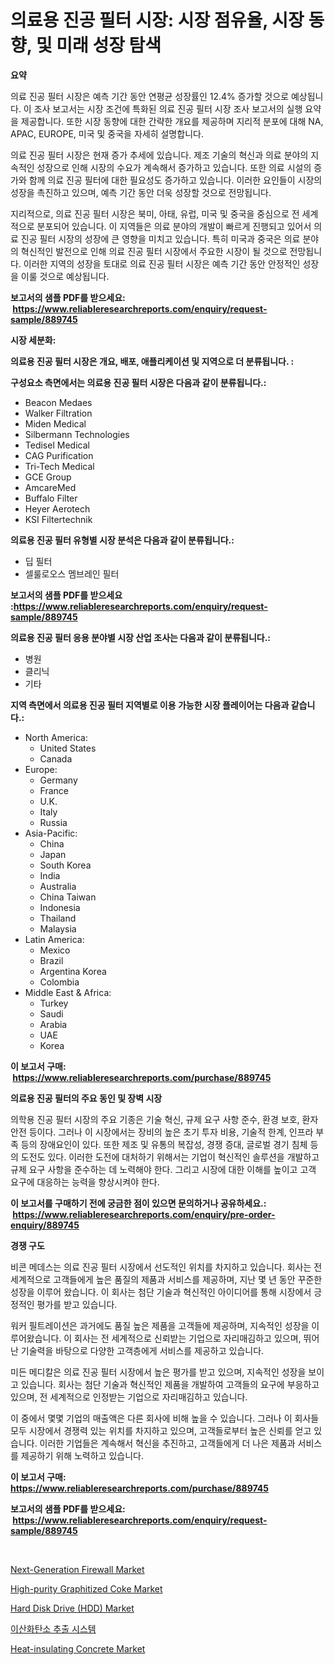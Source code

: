 <p><h1>의료용 진공 필터 시장: 시장 점유율, 시장 동향, 및 미래 성장 탐색</h1></p><p><strong>요약</strong></p>
<p><p>의료 진공 필터 시장은 예측 기간 동안 연평균 성장률인 12.4% 증가할 것으로 예상됩니다. 이 조사 보고서는 시장 조건에 특화된 의료 진공 필터 시장 조사 보고서의 실행 요약을 제공합니다. 또한 시장 동향에 대한 간략한 개요를 제공하며 지리적 분포에 대해 NA, APAC, EUROPE, 미국 및 중국을 자세히 설명합니다.</p><p>의료 진공 필터 시장은 현재 증가 추세에 있습니다. 제조 기술의 혁신과 의료 분야의 지속적인 성장으로 인해 시장의 수요가 계속해서 증가하고 있습니다. 또한 의료 시설의 증가와 함께 의료 진공 필터에 대한 필요성도 증가하고 있습니다. 이러한 요인들이 시장의 성장을 촉진하고 있으며, 예측 기간 동안 더욱 성장할 것으로 전망됩니다.</p><p>지리적으로, 의료 진공 필터 시장은 북미, 아태, 유럽, 미국 및 중국을 중심으로 전 세계적으로 분포되어 있습니다. 이 지역들은 의료 분야의 개발이 빠르게 진행되고 있어서 의료 진공 필터 시장의 성장에 큰 영향을 미치고 있습니다. 특히 미국과 중국은 의료 분야의 혁신적인 발전으로 인해 의료 진공 필터 시장에서 주요한 시장이 될 것으로 전망됩니다. 이러한 지역의 성장을 토대로 의료 진공 필터 시장은 예측 기간 동안 안정적인 성장을 이룰 것으로 예상됩니다.</p></p>
<p><strong>보고서의 샘플 PDF를 받으세요: &nbsp;<a href="https://www.reliableresearchreports.com/enquiry/request-sample/889745">https://www.reliableresearchreports.com/enquiry/request-sample/889745</a></strong></p>
<p><strong>시장 세분화:</strong></p>
<p><strong> 의료용 진공 필터 시장은 개요, 배포, 애플리케이션 및 지역으로 더 분류됩니다. :</strong></p>
<p><strong>구성요소 측면에서는 의료용 진공 필터 시장은 다음과 같이 분류됩니다.:</strong></p>
<p><ul><li>Beacon Medaes</li><li>Walker Filtration</li><li>Miden Medical</li><li>Silbermann Technologies</li><li>Tedisel Medical</li><li>CAG Purification</li><li>Tri-Tech Medical</li><li>GCE Group</li><li>AmcareMed</li><li>Buffalo Filter</li><li>Heyer Aerotech</li><li>KSI Filtertechnik</li></ul></p>
<p><strong> 의료용 진공 필터 유형별 시장 분석은 다음과 같이 분류됩니다.:</strong></p>
<p><ul><li>딥 필터</li><li>셀룰로오스 멤브레인 필터</li></ul></p>
<p><strong>보고서의 샘플 PDF를 받으세요 :<a href="https://www.reliableresearchreports.com/enquiry/request-sample/889745">https://www.reliableresearchreports.com/enquiry/request-sample/889745</a></strong></p>
<p><strong> 의료용 진공 필터 응용 분야별 시장 산업 조사는 다음과 같이 분류됩니다.:</strong></p>
<p><ul><li>병원</li><li>클리닉</li><li>기타</li></ul></p>
<p><strong>지역 측면에서 의료용 진공 필터 지역별로 이용 가능한 시장 플레이어는 다음과 같습니다.:</strong></p>
<p><ul>
    <li>
        North America:
        <ul>
            <li>United States</li>
            <li>Canada</li>
        </ul>
    </li>
    <li>
        Europe:
        <ul>
            <li>Germany</li>
            <li>France</li>
            <li>U.K.</li>
            <li>Italy</li>
            <li>Russia</li>
        </ul>
    </li>
    <li>
        Asia-Pacific:
        <ul>
            <li>China</li>
            <li>Japan</li>
            <li>South Korea</li>
            <li>India</li>
            <li>Australia</li>
            <li>China Taiwan</li>
            <li>Indonesia</li>
            <li>Thailand</li>
            <li>Malaysia</li>
        </ul>
    </li>
    <li>
        Latin America:
        <ul>
            <li>Mexico</li>
            <li>Brazil</li>
            <li>Argentina Korea</li>
            <li>Colombia</li>
        </ul>
    </li>
    <li>
        Middle East & Africa:
        <ul>
            <li>Turkey</li>
            <li>Saudi</li>
            <li>Arabia</li>
            <li>UAE</li>
            <li>Korea</li>
        </ul>
    </li>
    </ul></p>
<p><strong>이 보고서 구매: &nbsp;<a href="https://www.reliableresearchreports.com/purchase/889745">https://www.reliableresearchreports.com/purchase/889745</a></strong></p>
<p><strong>의료용 진공 필터의 주요 동인 및 장벽 시장</strong></p>
<p><p>의학용 진공 필터 시장의 주요 기종은 기술 혁신, 규제 요구 사항 준수, 환경 보호, 환자 안전 등이다. 그러나 이 시장에서는 장비의 높은 초기 투자 비용, 기술적 한계, 인프라 부족 등의 장애요인이 있다. 또한 제조 및 유통의 복잡성, 경쟁 증대, 글로벌 경기 침체 등의 도전도 있다. 이러한 도전에 대처하기 위해서는 기업이 혁신적인 솔루션을 개발하고 규제 요구 사항을 준수하는 데 노력해야 한다. 그리고 시장에 대한 이해를 높이고 고객 요구에 대응하는 능력을 향상시켜야 한다.</p></p>
<p><strong>이 보고서를 구매하기 전에 궁금한 점이 있으면 문의하거나 공유하세요.: &nbsp;<a href="https://www.reliableresearchreports.com/enquiry/pre-order-enquiry/889745">https://www.reliableresearchreports.com/enquiry/pre-order-enquiry/889745</a></strong></p>
<p><strong>경쟁 구도</strong></p>
<p><p>비콘 메데스는 의료 진공 필터 시장에서 선도적인 위치를 차지하고 있습니다. 회사는 전 세계적으로 고객들에게 높은 품질의 제품과 서비스를 제공하며, 지난 몇 년 동안 꾸준한 성장을 이루어 왔습니다. 이 회사는 첨단 기술과 혁신적인 아이디어를 통해 시장에서 긍정적인 평가를 받고 있습니다.</p><p>워커 필트레이션은 과거에도 품질 높은 제품을 고객들에 제공하며, 지속적인 성장을 이루어왔습니다. 이 회사는 전 세계적으로 신뢰받는 기업으로 자리매김하고 있으며, 뛰어난 기술력을 바탕으로 다양한 고객층에게 서비스를 제공하고 있습니다.</p><p>미든 메디칼은 의료 진공 필터 시장에서 높은 평가를 받고 있으며, 지속적인 성장을 보이고 있습니다. 회사는 첨단 기술과 혁신적인 제품을 개발하여 고객들의 요구에 부응하고 있으며, 전 세계적으로 인정받는 기업으로 자리매김하고 있습니다.</p><p>이 중에서 몇몇 기업의 매출액은 다른 회사에 비해 높을 수 있습니다. 그러나 이 회사들 모두 시장에서 경쟁력 있는 위치를 차지하고 있으며, 고객들로부터 높은 신뢰를 얻고 있습니다. 이러한 기업들은 계속해서 혁신을 추진하고, 고객들에게 더 나은 제품과 서비스를 제공하기 위해 노력하고 있습니다.</p></p>
<p><strong>이 보고서 구매: &nbsp; <a href="https://www.reliableresearchreports.com/purchase/889745">https://www.reliableresearchreports.com/purchase/889745</a></strong></p>
<p><strong>보고서의 샘플 PDF를 받으세요: &nbsp;<a href="https://www.reliableresearchreports.com/enquiry/request-sample/889745">https://www.reliableresearchreports.com/enquiry/request-sample/889745</a></strong><strong></strong></p>
<p>&nbsp;</p>
<p><p><a href="https://view.publitas.com/reportprime-1/next-generation-firewall-market-size-share-trends-analysis-report-by-application-regional-outlook-competitive-strategies-and-segment-forecasts-2024-2031/">Next-Generation Firewall Market</a></p><p><a href="https://github.com/mabutironaldo/Market-Research-Report-List-3/blob/main/high-purity-graphitized-coke-market.md">High-purity Graphitized Coke Market</a></p><p><a href="https://woozy-pyroraptor-a1f.notion.site/Global-Hard-Disk-Drive-HDD-Market-Size-and-Market-Trends-Insights-and-Projections-from-2024-to-20-2f738253cbec4cf09321090277f6049d">Hard Disk Drive (HDD) Market</a></p><p><a href="https://github.com/hxzi07639916/Market-Research-Report-List-1/blob/main/91465222072.md">이산화탄소 추출 시스템</a></p><p><a href="https://github.com/Paul14Anderson63/Market-Research-Report-List-3/blob/main/heat-insulating-concrete-market.md">Heat-insulating Concrete Market</a></p></p>